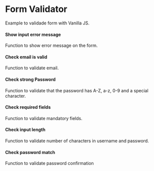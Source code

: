 # Form Validator

Example to validade form with Vanilla JS.

#### **Show input error message**

Function to show error message on the form.

#### **Check email is valid**

Function to validate email.

#### **Check strong Password**

Function to validate that the password has A-Z, a-z, 0-9 and a special character.

#### **Check required fields**

Function to validate mandatory fields.

#### **Check input length**

Function to validate number of characters in username and password.

#### **Check password match**

Function to validate password confirmation
